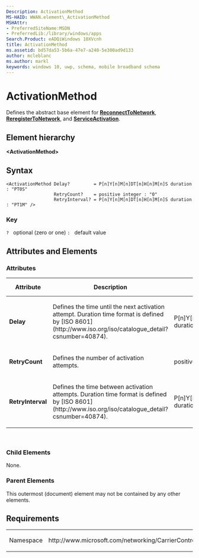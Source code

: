 ```yaml
---
Description: ActivationMethod
MS-HAID: WWAN.element\_ActivationMethod
MSHAttr:
- PreferredSiteName:MSDN
- PreferredLib:/library/windows/apps
Search.Product: eADQiWindows 10XVcnh
title: ActivationMethod
ms.assetid: bd57da53-5b6a-47e7-a240-5e300ad9d133
author: mcleblanc
ms.author: markl
keywords: windows 10, uwp, schema, mobile broadband schema
---
```


# ActivationMethod


Defines the abstract base element for [**ReconnectToNetwork**](element-reconnecttonetwork.md), [**ReregisterToNetwork**](element-reregistertonetwork.md), and [**ServiceActivation**](element-serviceactivation.md).

## Element hierarchy

**&lt;ActivationMethod&gt;**

## Syntax

``` syntax
<ActivationMethod Delay?         = P[n]Y[n]M[n]DT[n]H[n]M[n]S duration : "PT0S"
                  RetryCount?    = positive integer : "0"
                  RetryInterval? = P[n]Y[n]M[n]DT[n]H[n]M[n]S duration : "PT1M" />
```

### Key

`?`   optional (zero or one)
`:`   default value
## Attributes and Elements


### Attributes

<table>
<colgroup>
<col width="20%" />
<col width="20%" />
<col width="20%" />
<col width="20%" />
<col width="20%" />
</colgroup>
<thead>
<tr class="header">
<th>Attribute</th>
<th>Description</th>
<th>Data type</th>
<th>Required</th>
<th>Default value</th>
</tr>
</thead>
<tbody>
<tr class="odd">
<td><strong>Delay</strong></td>
<td><p>Defines the time until the next activation attempt. Duration time format is defined by [ISO 8601](http://www.iso.org/iso/catalogue_detail?csnumber=40874).</p></td>
<td>P[n]Y[n]M[n]DT[n]H[n]M[n]S duration</td>
<td>No</td>
<td>PT0S</td>
</tr>
<tr class="even">
<td><strong>RetryCount</strong></td>
<td><p>Defines the number of activation attempts.</p></td>
<td>positive integer</td>
<td>No</td>
<td>0</td>
</tr>
<tr class="odd">
<td><strong>RetryInterval</strong></td>
<td><p>Defines the time between activation attempts. Duration time format is defined by [ISO 8601](http://www.iso.org/iso/catalogue_detail?csnumber=40874).</p></td>
<td>P[n]Y[n]M[n]DT[n]H[n]M[n]S duration</td>
<td>No</td>
<td>PT1M</td>
</tr>
</tbody>
</table>

 

### Child Elements

None.

### Parent Elements

This outermost (document) element may not be contained by any other elements.

## Requirements

<table>
<colgroup>
<col width="50%" />
<col width="50%" />
</colgroup>
<tbody>
<tr class="odd">
<td><p>Namespace</p></td>
<td><p>http://www.microsoft.com/networking/CarrierControl/WWAN/v1</p></td>
</tr>
</tbody>
</table>

 

 



